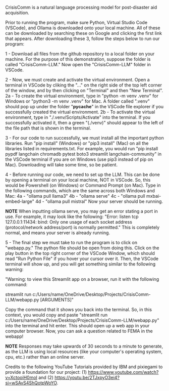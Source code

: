 CrisisComm is a natural language processing model for post-disaster aid acquisition. 

Prior to running the program, make sure Python, Virtual Studio Code (VSCode), and Ollama is downloaded onto your local machine. All of these can be downloaded by searching these on Google and clicking the first link that appears. After downloading these 3, follow the steps below to run our program:

1 - Download all files from the github repository to a local folder on your machine. For the purpose of this demonstration, suppose the folder is called "CrisisComm-LLM." Now open the "CrisisComm-LLM" folder in VSCode.

2 - Now, we must create and activate the virtual environment. Open a terminal in VSCode by cliking the "..." on the right side of the top left corner of the window, and by then clicking on "Terminal" and then "New Terminal". 
    2a - To create the virtual environment, type in "python -m venv .venv" for Windows or "python3 -m venv .venv" for Mac. A folder called ".venv" should pop up under the folder "__pycache__" in the VSCode file explorer if you successfully created the virtual environment.
    2b - To activate the virtual environment, type in "./.venv/Scripts/Activate" into the terminal. If you successfully activated it, then a green "(./venv)" should appear to the left of the file path that is shown in the terminal. 

3 - For our code to run successfully, we must install all the important python libraries. Run "pip install" (Windows) or "pip3 install" (Mac) on all the libraries listed in requirements.txt. For example, you would run "pip install pypdf langchain chromadb pytest boto3 streamlit langchain-community" in the VSCode terminal if you are on Windows (use pip3 instead of pip on Mac). Downloading will take some time, so be patient.

4 - Before running our code, we need to set up the LLM. This can be done by opening a terminal on your local machine, NOT in VSCode. So, this would be Powershell (on Windows) or Command Prompt (on Mac). Type in the following commands, which are the same across both Windows and Mac: 
    4a - "ollama pull llama3"
    4b - "ollama serve"
    4c - "ollama pull mxbai-embed-large"
    4d - "ollama pull mistral"
Now your server should be running. 

**NOTE** When inputting ollama serve, you may get an error stating a port in use. For example, it may look like the following: "Error: listen tcp 127.0.0.1:11434: bind: Only one usage of each socket address (protocol/network address/port) is normally permitted." This is completely normal, and means your server is already running.

5 - The final step we must take to run the program is to click on "webapp.py." The python file should be open from doing this. Click on the play button in the top right corner of the VSCode Window, which should read "Run Python File" if you hover your cursor over it. Then, the VSCode terminal will show up, and you will get something similar to the following warning:

"Warning: to view this Streamlit app on a browser, run it with the following
command:

streamlit run c:/Users/name/OneDrive/Desktop/Projects/CrisisComm-LLM/webapp.py [ARGUMENTS]"

Copy the command that it shows you back into the terminal. So, in this context, you would copy and paste "streamlit run c:/Users/name/OneDrive/Desktop/Projects/CrisisComm-LLM/webapp.py" into the terminal and hit enter. This should open up a web app in your computer browser. Now, you can ask a question related to FEMA in the webapp! 

**NOTE** Responses may take upwards of 30 seconds to a minute to generate, as the LLM is using local resources (like your computer's operating system, cpu, etc.) rather than an online server.

Credits to the following YouTube Tutorials provided by IBM and pixiegami to provide a foundation for our project: (1) https://www.youtube.com/watch?v=XctooiH0moI and (2) https://youtu.be/2TJxpyO3ei4?si=wSAvS4ShQotpWoYO.
